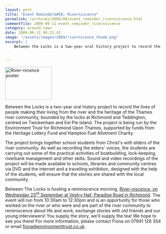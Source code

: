 ```yaml
---
layout: post
title: "Event Reminder&#58; Riverniscence"
permalink: /archives/2009/09/event_reminder_riverniscence.html
commentfile: 2009-09-11-event_reminder_riverniscence
category: around_town
date: 2009-09-11 09:21:43
image: "/assets/images/2009/rivernicence_thumb.png"
excerpt: |
    Between the Locks is a two-year oral history project to record the lives of people making their living from the river and the heritage of the Thames river community, bounded by the locks at Richmond and Teddington, centred on Twickenham and Eel Pie Island. The project is being run by the Environment Trust for Richmond Upon Thames, supported by funds from the Heritage Lottery Fund and Hampton Fuel Allotment Charity.
    

---
```


<a href="/assets/images/2009/rivernicence.png" title="See larger version of - River-nicence poster"><img src="/assets/images/2009/rivernicence_thumb.png" width="150" height="106" alt="River-nicence poster" class="photo right" /></a>

Between the Locks is a two-year oral history project to record the lives of people making their living from the river and the heritage of the Thames river community, bounded by the locks at Richmond and Teddington, centred on Twickenham and Eel Pie Island. The project is being run by the Environment Trust for Richmond Upon Thames, supported by funds from the Heritage Lottery Fund and Hampton Fuel Allotment Charity.

The project brings together school students from Christ's with elders of the river community. As well as recording the elders' voices, the students are carrying out some of the practical activities of boatbuilding, lock-keeping, riverbank management and other skills. Sound and video recordings of the project will be made available to schools, libraries and community centres via DVD and the internet and a travelling exhibition, designed with the help of the students, will ensure that the stories are shared with the local community.

Between The Locks is hosting a reminiscence morning, [River-niscence, on Wednesday 23<sup>rd</sup> September at Vestry Hall, Paradise Road in Richmond](/event/meeting/200705142218). The event will run from 10:30am to 12:30pm and is an opportunity for those who worked on the river or who were and are part of the river community to reminiscence about life and work, exchange stories with old friends and our young interviewers! You supply the story, we'll supply the tea! We hope to see you there! For more information, please contact Fiona on 07941 126 354 or email <fiona@environmenttrust.co.uk>.
